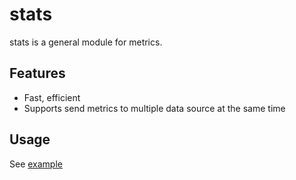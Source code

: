 # stats

stats is a general module for metrics.

## Features

- Fast, efficient
- Supports send metrics to multiple data source at the same time

## Usage

See [example](./example/store_test.go)
